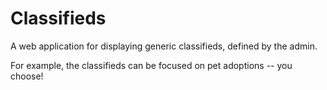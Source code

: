 # Classifieds

A web application for displaying generic classifieds, defined by the admin.

For example, the classifieds can be focused on pet adoptions -- you choose!
